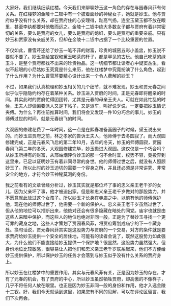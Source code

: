 
大家好，我们继续细读红楼。今天我们来聊聊妙玉这一角色的存在与园春风菲有何关系。在红楼梦的金陵十二钗中有一个披着面纱的神秘女子，她就是妙玉。他与贾府似乎没有什么关系，却在贾府住的心安理得，趾高气扬，连宝玉黛玉都不放在眼里，甚至李纨都要对他敬而远之。金陵十二钗中绝大多数女子都与贾府有着非常密切的关系，要么是贾府的女儿，要么是贾府的媳妇，要么是贾府的重要亲戚。只有妙玉和贾家没有亲戚关系，但却在金陵十二钗中占据了一个比较重要的位置。

不仅如此，曹雪芹还给了妙玉一笔不菲的财富，珍贵的城窑五彩小盖盅，妙玉说不要就不要了。妙玉拿给宝钗和黛玉喝茶的杯子，都是罕见的古玩。他自己吃茶的绿玉斗，是整个贾府都找不出来的珍贵物品。这一切细节都让读者心中疑窦丛生，看似不起眼的小尼姑妙玉究竟是什么来历，他在红楼梦中究竟扮演了什么角色，起到了什么作用？为什么曹雪芹要精心设计出来一个令人费解的妙玉？

不过，如果我们认真梳理和妙玉相关的几个细节，就不难发现，妙玉和贾元春之间似乎似乎隐隐约约存在着某种关系。妙玉进入贾府的时间，正是元春即将醒亲的时间。其实此时的贾府忙得团团转，尤其是元春的母亲王夫人。可就在如此忙乱的时候，王夫人却偏偏要派人又是下帖子，又是派车，叫好说歹说，一定要把妙玉情记夹傅。为什么？再往前推算时间，我们将会又发现一件10分巧合的事儿，妙玉的师傅过世的时间，就是元春纷飞的时间。

大观园的修建花费了一年时间，这一点是在熙春准备画园子的时候，黛玉说出来的。而妙玉进贾府之前，林之孝家的告诉王夫人，他师傅于去冬圆寂了。而大观园修建完成，正是元春风飞后的第二年10月，去年的冬天，妙玉的师傅圆寂，贾园春风飞第二年的冬天，大观园修建完毕，妙玉搬进大观园。这仅仅是一个巧合吗？从妙玉所持有的财富，从邢岫烟评价妙玉的那一句不合时宜，权势不容，竟投奔到这里来，已足以证明妙玉有着非同寻常的身世。他的师傅过世之后，就没有人照顾妙玉了。所以此时的妙玉迫切的需要一个容身之所，并且还必须是非常讲究、非常安全的地方，才符合妙玉神秘莫测的身份。

我之前看有的文章曾经分析过，妙玉其实就是那位坏了事的忠义亲王老千岁的女儿，因为父亲坏了事，他才被迫出家。但是和忠义亲王老千岁做对的那股势力，并不愿意就此放过这个女孩子。所以妙玉才长身在寺庙之中，以前有他的师傅保护他，现在他的师傅过世了，他需要一个新的保护人。忠义亲王老千岁虽然过世了，但从他的地位可以推断出来，他绝对还会有很多隐藏在暗处的同党。庙宇也就是由这些人来暗中保护，而这些人的地位也绝对非同一般。正是为了替妙玉寻找一个更可靠的藏身之地，这些人才策划了贾园春风菲，将贾府筹划成庙宇的下一个藏身处。换句话说，贾元春风菲其实是这股势力与贾府的一个交易，对方的条件就是要求贾府给妙玉提供一个安全的居住地，可能有的读者会说了，既然这股势力如此强大，为什么他们不能直接给妙玉提供一个保护地？很显然，这股势力虽然强大，但身份地位比较敏感，很容易让人把他们和忠义亲王老千岁联系起来，他们不方便给妙玉提供保护，所以保护妙玉的任务才会落到与妙玉似乎没有什么关系的贾府身上。

所以妙玉在红楼梦中的重要作用，其实与元春风菲有关，正是因为妙玉的存在，才有了元春的机会，有了贾府的中心，所以妙玉虽然牺牲贾府，却高傲的不像样子，几乎不将任何人放在眼里。也正是因为妙玉非同一般的身份和作用，他才入选金陵十二钗。好，我们今天就读到这里，如果您有不同的见解，可以在评论区留言，我们下次再会。


